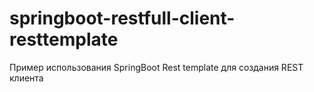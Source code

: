 # springboot-restfull-client-resttemplate

Пример использования SpringBoot Rest template для создания REST клиента